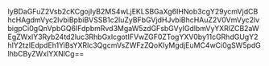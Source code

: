 IyBDaGFuZ2Vsb2cKCgojIyB2MS4wLjEKLSBGaXg6IHNob3cgY29ycmVjdCBhcHAgdmVyc2lvbiBpbiBVSSB1c2luZyBFbGVjdHJvbiBhcHAuZ2V0VmVyc2lvbigpCi0gQnVpbGQ6IFdpbmRvd3MgaW5zdGFsbGVyIGdlbmVyYXRlZCB2aWEgZWxlY3Ryb24td2luc3RhbGxlcgotIFVwZGF0ZTogYXV0by11cGRhdGUgY2hlY2tzIEdpdEh1YiBsYXRlc3QgcmVsZWFzZQoKIyMgdjEuMC4wCi0gSW5pdGlhbCByZWxlYXNlCg==